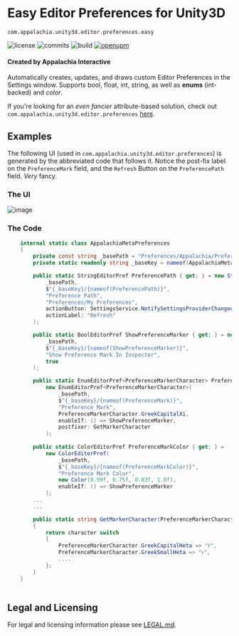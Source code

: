 # Easy Editor Preferences for Unity3D

`com.appalachia.unity3d.editor.preferences.easy`

![license](https://img.shields.io/github/license/AppalachiaInteractive/com.appalachia.unity3d.editor.preferences.easy?)
![commits](https://img.shields.io/github/commit-activity/m/AppalachiaInteractive/com.appalachia.unity3d.editor.preferences.easy?)
![build](https://img.shields.io/github/workflow/status/AppalachiaInteractive/com.appalachia.unity3d.editor.preferences.easy/CI)
[![openupm](https://img.shields.io/npm/v/com.appalachia.unity3d.editor.preferences.easy?label=openupm&registry_uri=https://package.openupm.com)](https://openupm.com/packages/com.appalachia.unity3d.editor.preferences.easy?/)

#### Created by Appalachia Interactive


Automatically creates, updates, and draws custom Editor Preferences in the Settings window.  Supports bool, float, int, string, as well as **enums** (int-backed) and *color*.

If you're looking for an *even fancier* attribute-based solution, check out `com.appalachia.unity3d.editor.preferences` [here](http://github.com/AppalachiaInteractive/com.appalachia.unity3d.editor.preferences).

## Examples
The following UI (used in `com.appalachia.unity3d.editor.preferences`) is generated by the abbreviated code that follows it.  Notice the post-fix label on the `PreferenceMark` field, and the `Refresh` Button on the `PreferencePath` field.  *Very* fancy.

### The UI
![image](./media/screenshot.png)

### The Code
```cs 
    internal static class AppalachiaMetaPreferences
    {
        private const string _basePath = "Preferences/Appalachia/Preferences";
        private static readonly string _baseKey = nameof(AppalachiaMetaPreferences);

        public static StringEditorPref PreferencePath { get; } = new StringEditorPref(
            _basePath,
            $"{_baseKey}/{nameof(PreferencePath)}",
            "Preference Path",
            "Preferences/My Preferences",
            actionButton: SettingsService.NotifySettingsProviderChanged,
            actionLabel: "Refresh"
        );

        public static BoolEditorPref ShowPreferenceMarker { get; } = new BoolEditorPref(
            _basePath,
            $"{_baseKey}/{nameof(ShowPreferenceMarker)}",
            "Show Preference Mark In Inspector",
            true
        );

        public static EnumEditorPref<PreferenceMarkerCharacter> PreferenceMark { get; } =
            new EnumEditorPref<PreferenceMarkerCharacter>(
                _basePath,
                $"{_baseKey}/{nameof(PreferenceMark)}",
                "Preference Mark",
                PreferenceMarkerCharacter.GreekCapitalXi,
                enableIf: () => ShowPreferenceMarker,
                postfixer: GetMarkerCharacter
            );
        
        public static ColorEditorPref PreferenceMarkColor { get; } =
            new ColorEditorPref(
                _basePath,
                $"{_baseKey}/{nameof(PreferenceMarkColor)}",
                "Preference Mark Color",
                new Color(0.99f, 0.75f, 0.03f, 1.0f),
                enableIf: () => ShowPreferenceMarker
            );
        ...
        ...

        public static string GetMarkerCharacter(PreferenceMarkerCharacter character)
        {
            return character switch
            {
                PreferenceMarkerCharacter.GreekCapitalHeta => "Ͱ",
                PreferenceMarkerCharacter.GreekSmallHeta => "ͱ",
                ....
            };
        }
    }
 
```

## Legal and Licensing
For legal and licensing information please see [LEGAL.md](./LEGAL.md).